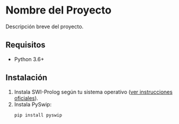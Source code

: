 # Nombre del Proyecto  

Descripción breve del proyecto.  

## Requisitos  
- Python 3.6+  

## Instalación  

1. Instala SWI-Prolog según tu sistema operativo ([ver instrucciones oficiales](https://www.swi-prolog.org/Download.html)).  
2. Instala PySwip:  
   ```bash
   pip install pyswip